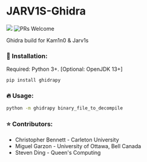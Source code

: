 # JARV1S-Ghidra

[![](https://github.com/L1NNA/JARV1S-Ghidra/workflows/Build%20and%20Release%20JAR/badge.svg)](https://github.com/L1NNA/JARV1S-Ghidra/actions) ![PRs Welcome](https://img.shields.io/badge/PRs-welcome-brightgreen.svg?&maxAge=86400)

Ghidra build for Kam1n0 &amp; Jarv1s

### :rocket: Installation:
Required: Python 3+. [Optional: OpenJDK 13+]
```bash
pip install ghidrapy
```
### :fire: Usage:
```bash
python -m ghidrapy binary_file_to_decompile
```

### :star: Contributors:
- Christopher Bennett - Carleton University
- Miguel Garzon - University of Ottawa, Bell Canada
- Steven Ding - Queen's Computing

